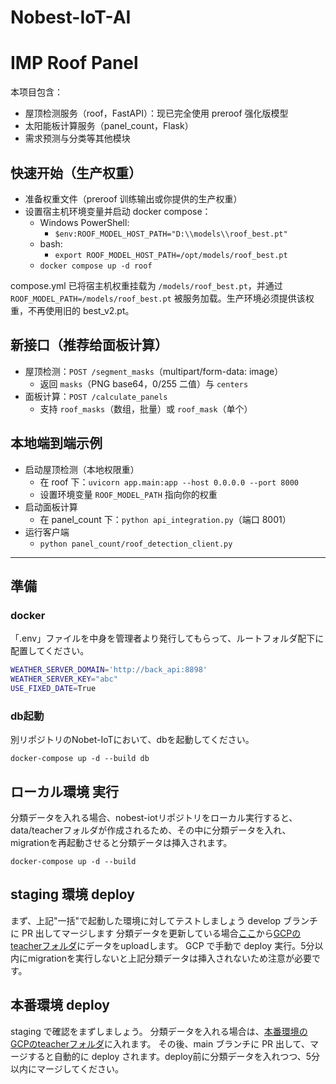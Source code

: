 # Nobest-IoT-AI
# IMP Roof Panel

本项目包含：
- 屋顶检测服务（roof，FastAPI）：现已完全使用 preroof 强化版模型
- 太阳能板计算服务（panel_count，Flask）
- 需求预测与分类等其他模块

## 快速开始（生产权重）

- 准备权重文件（preroof 训练输出或你提供的生产权重）
- 设置宿主机环境变量并启动 docker compose：
  - Windows PowerShell:
    - `$env:ROOF_MODEL_HOST_PATH="D:\\models\\roof_best.pt"`
  - bash:
    - `export ROOF_MODEL_HOST_PATH=/opt/models/roof_best.pt`
  - `docker compose up -d roof`

compose.yml 已将宿主机权重挂载为 `/models/roof_best.pt`，并通过 `ROOF_MODEL_PATH=/models/roof_best.pt` 被服务加载。生产环境必须提供该权重，不再使用旧的 best_v2.pt。

## 新接口（推荐给面板计算）

- 屋顶检测：`POST /segment_masks`（multipart/form-data: image）
  - 返回 `masks`（PNG base64，0/255 二值）与 `centers`
- 面板计算：`POST /calculate_panels`
  - 支持 `roof_masks`（数组，批量）或 `roof_mask`（单个）

## 本地端到端示例

- 启动屋顶检测（本地权限重）
  - 在 roof 下：`uvicorn app.main:app --host 0.0.0.0 --port 8000`
  - 设置环境变量 `ROOF_MODEL_PATH` 指向你的权重
- 启动面板计算
  - 在 panel_count 下：`python api_integration.py`（端口 8001）
- 运行客户端
  - `python panel_count/roof_detection_client.py`

---


## 準備

### docker

「.env」ファイルを中身を管理者より発行してもらって、ルートフォルダ配下に配置してください。

```bash
WEATHER_SERVER_DOMAIN='http://back_api:8898'
WEATHER_SERVER_KEY="abc"
USE_FIXED_DATE=True
```

### db起動
別リポジトリのNobet-IoTにおいて、dbを起動してください。
```shell
docker-compose up -d --build db
```

## ローカル環境 実行
分類データを入れる場合、nobest-iotリポジトリをローカル実行すると、data/teacherフォルダが作成されるため、その中に分類データを入れ、migrationを再起動させると分類データは挿入されます。

```shell
docker-compose up -d --build
```

## staging 環境 deploy

まず、上記"一括"で起動した環境に対してテストしましょう
develop ブランチに PR 出してマージします
分類データを更新している場合[ここ](https://drive.google.com/drive/folders/1e_zCF6j7jjhDpYMiikryZQuje3gnb4WC?usp=drive_link)から[GCPのteacherフォルダ](https://console.cloud.google.com/storage/browser/nobest-iot/teacher)にデータをuploadします。
GCP で手動で deploy 実行。5分以内にmigrationを実行しないと上記分類データは挿入されないため注意が必要です。

## 本番環境 deploy

staging で確認をまずしましょう。
分類データを入れる場合は、[本番環境のGCPのteacherフォルダ](https://console.cloud.google.com/storage/browser/nobest-iot-gcs/teacher)に入れます。
その後、main ブランチに PR 出して、マージすると自動的に deploy されます。deploy前に分類データを入れつつ、5分以内にマージしてください。
